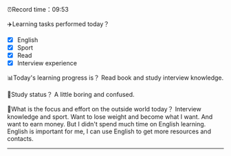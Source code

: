 ⏰Record time：09:53

✈️Learning tasks performed today？
- [x] English
- [x] Sport
- [x] Read
- [x] Interview experience

📊Today's learning progress is？
Read book and study interview knowledge.

📐Study status？
A little boring and confused.

💼What is the focus and effort on the outside world today？
Interview knowledge and sport. Want to lose weight and become what I want. And want to earn money.  But I didn't spend much time on English learning. English is important for me, I can use English to get more resources and contacts.

---